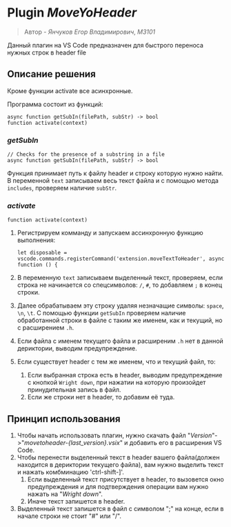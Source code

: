 # Plugin *MoveYoHeader*
> Автор - *Янчуков Егор Владимирович*, *М3101*

Данный плагин на VS Code предназначен для быстрого переноса нужных строк в header file

## Описание решения 
Кроме функции activate все асинхронные. 

Программа состоит из функций:
```
async function getSubIn(filePath, subStr) -> bool
function activate(context) 
```
### *getSubIn*
```
// Сhecks for the presence of a substring in a file
async function getSubIn(filePath, subStr) -> bool
```
Функция принимает путь к файлу header и строку которую нужно найти.
В переменной `text` записываем весь текст файла и с помощью метода `includes`, проверяем наличие `subStr`.

### *activate*
```
function activate(context)
```
1. Регистрируем комманду и запускаем ассинхронную функцию выполнения:

   `let disposable = vscode.commands.registerCommand('extension.moveTextToHeader', async function () {`
3. В переменную `text` записываем выделенный текст, проверяем, если строка не начинается со спецсимволов: `/`, `#`, то добавляем `;` в конец строки.
4. Далее обрабатываем эту строку удаляя незначащие символы: `space`, `\n`, `\t`. С помощью функции `getSubIn` проверяем наличие обработанной строки в файле с таким же именем, как и текущий, но с расширением `.h`.
5. Если файла с именем текущего файла и расширеним `.h` нет в данной дериктории, выводим предупреждение.
6. Если существует header с тем же именем, что и текущий файл, то:
    1. Если выбранная строка есть в header, выводим предупреждение с кнопкой `Wright down`, при нажатии на которую произойдет принудительная запись в файл.
    2. Если же строки нет в header, то добавим её туда.  


## Принцип использования
1. Чтобы начать использовать плагин, нужно скачать файл "*Version*"->"*movetoheader-{last_version}.vsix*" и добавить его в расширения VS Code.
2. Чтобы перенести выделенный текст в header вашего файла(должен находится в дериктории текущего файла), вам нужно выделить текст и нажать комбминацию 'ctrl-shift-]'.
    1. Если выделенный текст присутствует в header, то вызовется окно предупреждения и для подтверждения операции вам нужно нажать на "*Wright down*".
    2. Иначе текст запишется в header.
3. Выделенный текст запишется в файл с символом ";" на конце, если в начале строки не стоит "#" или "/".
